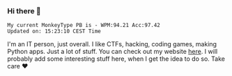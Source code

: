 ### Hi there 👋
<!-- PB START -->
```
My current MonkeyType PB is - WPM:94.21 Acc:97.42
Updated on: 15:23:10 CEST Time
```
<!-- PB END -->
I'm an IT person, just overall. I like CTFs, hacking, coding games, making Python apps. Just a lot of stuff.
You can check out my website [here](https://skill3472.github.io/).
I will probably add some interesting stuff here, when I get the idea to do so. Take care ❤️
